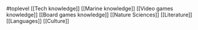 #toplevel 
[[Tech knowledge]]
[[Marine knowledge]]
[[Video games knowledge]]
[[Board games knowledge]]
[[Nature Sciences]]
[[Literature]]
[[Languages]]
[[Culture]]
